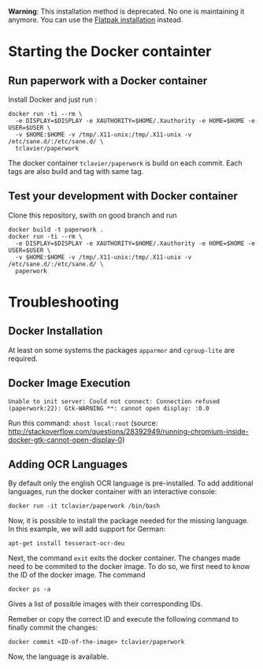 **Warning**: This installation method is deprecated. No one is maintaining it anymore.
You can use the [Flatpak installation](/flatpak/README.markdown) instead.

# Starting the Docker containter

## Run paperwork with a Docker container

Install Docker and just run :

    docker run -ti --rm \
      -e DISPLAY=$DISPLAY -e XAUTHORITY=$HOME/.Xauthority -e HOME=$HOME -e USER=$USER \
      -v $HOME:$HOME -v /tmp/.X11-unix:/tmp/.X11-unix -v /etc/sane.d/:/etc/sane.d/ \
      tclavier/paperwork    

The docker container `tclavier/paperwork` is build on each commit. Each tags are also build and tag with same tag.

## Test your development with Docker container

Clone this repository, swith on good branch and run 

    docker build -t paperwork .
    docker run -ti --rm \
      -e DISPLAY=$DISPLAY -e XAUTHORITY=$HOME/.Xauthority -e HOME=$HOME -e USER=$USER \
      -v $HOME:$HOME -v /tmp/.X11-unix:/tmp/.X11-unix -v /etc/sane.d/:/etc/sane.d/ \
      paperwork    

# Troubleshooting

## Docker Installation

At least on some systems the packages `apparmor` and `cgroup-lite` are required.

## Docker Image Execution

    Unable to init server: Could not connect: Connection refused
    (paperwork:22): Gtk-WARNING **: cannot open display: :0.0

Run this command: `xhost local:root` (source: http://stackoverflow.com/questions/28392949/running-chromium-inside-docker-gtk-cannot-open-display-0)

## Adding OCR Languages

By default only the english OCR language is pre-installed.
To add additional languages, run the docker container with an interactive console:

    docker run -it tclavier/paperwork /bin/bash
    
Now, it is possible to install the package needed for the missing language. In this example, we will add support for German:

    apt-get install tesseract-ocr-deu

Next, the command ``exit`` exits the docker container. The changes made need to be commited to the docker image. To do so, we first need to know the ID of the docker image.
The command

    docker ps -a

Gives a list of possible images with their corresponding IDs.

Remeber or copy the correct ID and execute the following command to finally commit the changes:

    docker commit <ID-of-the-image> tclavier/paperwork

Now, the language is available.
